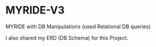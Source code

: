 # MYRIDE-V3
MYRIDE with DB Manipulations (used Relational DB queries)

I also shared my ERD (DB Schema) for this Project. 
